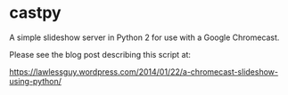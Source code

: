 # castpy
A simple slideshow server in Python 2 for use with a Google Chromecast.

Please see the blog post describing this script at:

https://lawlessguy.wordpress.com/2014/01/22/a-chromecast-slideshow-using-python/

